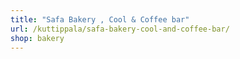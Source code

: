 ```yaml
---
title: "Safa Bakery , Cool & Coffee bar"
url: /kuttippala/safa-bakery-cool-and-coffee-bar/
shop: bakery
---
```

